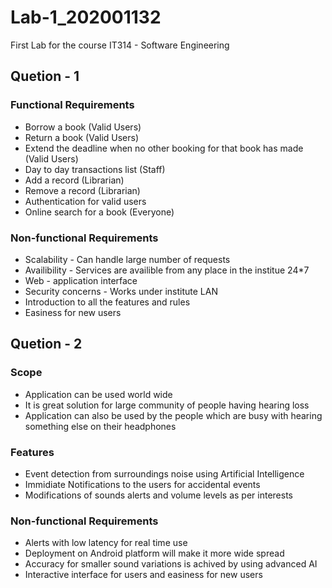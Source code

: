 # Lab-1_202001132
First Lab for the course IT314 - Software Engineering
## Quetion - 1
### Functional Requirements
* Borrow a book (Valid Users)
* Return a book (Valid Users)
* Extend the deadline when no other booking for that book has made (Valid Users)
* Day to day transactions list (Staff)
* Add a record (Librarian)
* Remove a record (Librarian)
* Authentication for valid users
* Online search for a book (Everyone)
### Non-functional Requirements
* Scalability - Can handle large number of requests
* Availibility - Services are availible from any place in the institue 24*7
* Web - application interface
* Security concerns - Works under institute LAN
* Introduction to all the features and rules
* Easiness for new users

## Quetion - 2
### Scope
* Application can be used world wide
* It is great solution for large community of people having hearing loss
* Application can also be used by the people which are busy with hearing something else on their headphones
### Features
* Event detection from surroundings noise using Artificial Intelligence
* Immidiate Notifications to the users for accidental events
* Modifications of sounds alerts and volume levels as per interests
### Non-functional Requirements
* Alerts with low latency for real time use
* Deployment on Android platform will make it more wide spread
* Accuracy for smaller sound variations is achived by using advanced AI 
* Interactive interface for users and easiness for new users
